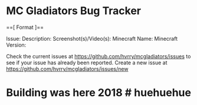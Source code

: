# MC Gladiators Bug Tracker

==[ Format ]==

Issue:
Description:
Screenshot(s)/Video(s):
Minecraft Name:
Minecraft Version:

Check the current issues at https://github.com/hvrry/mcgladiators/issues to see if your issue has already been reported. Create a new issue at https://github.com/hvrry/mcgladiators/issues/new


# Building was here 2018 #  huehuehue
